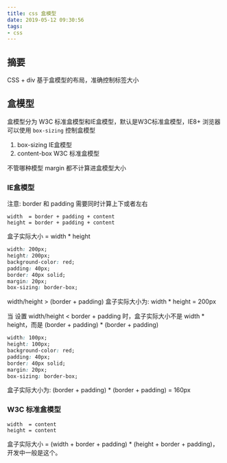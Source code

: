 ```yaml
---
title: css 盒模型
date: 2019-05-12 09:30:56
tags:
- css
---
```


## 摘要

CSS + div 基于盒模型的布局，准确控制标签大小

## 盒模型

盒模型分为 W3C 标准盒模型和IE盒模型，默认是W3C标准盒模型，IE8+ 浏览器可以使用 `box-sizing` 控制盒模型

1. box-sizing IE盒模型
2. content-box W3C 标准盒模型

不管哪种模型 margin 都不计算进盒模型大小

### IE盒模型

注意: border 和 padding 需要同时计算上下或者左右

    width  = border + padding + content
    height = border + padding + content

盒子实际大小 = width * height

```css
width: 200px;
height: 200px;
background-color: red;
padding: 40px;
border: 40px solid;
margin: 20px;
box-sizing: border-box;
```
width/height > (border + padding) 盒子实际大小为: width * height = 200px

当 设置 width/height < border + padding 时，盒子实际大小不是 width * height，而是 (border + padding) * (border + padding)

```css
width: 100px;
height: 100px;
background-color: red;
padding: 40px;
border: 40px solid;
margin: 20px;
box-sizing: border-box;
```
盒子实际大小为: (border + padding) * (border + padding) = 160px

### W3C 标准盒模型

    width  = content
    height = content

盒子实际大小 = (width + border + padding) * (height + border + padding)，开发中一般是这个。